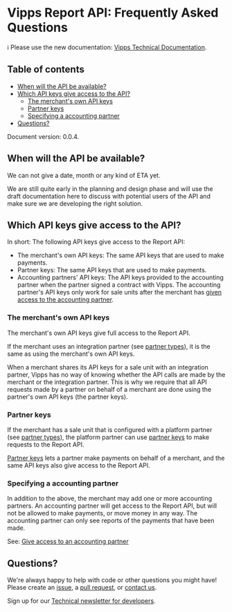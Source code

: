 <!-- START_METADATA
---
title: FAQ
sidebar_position: 15
---
END_METADATA -->

# Vipps Report API: Frequently Asked Questions

<!-- START_COMMENT -->

ℹ️ Please use the new documentation:
[Vipps Technical Documentation](https://vippsas.github.io/vipps-developer-docs/).

<!-- END_COMMENT -->

<!-- START_TOC -->

## Table of contents

* [When will the API be available?](#when-will-the-api-be-available)
* [Which API keys give access to the API?](#which-api-keys-give-access-to-the-api)
  * [The merchant's own API keys](#the-merchants-own-api-keys)
  * [Partner keys](#partner-keys)
  * [Specifying a accounting partner](#specifying-a-accounting-partner)
* [Questions?](#questions)

<!-- END_TOC -->

Document version: 0.0.4.

## When will the API be available?

We can not give a date, month or any kind of ETA yet.

We are still quite early in the planning and design phase and will use the
draft documentation here to discuss with potential users of the API
and make sure we are developing the right solution.

## Which API keys give access to the API?

In short: The following API keys give access to the Report API:
* The merchant's own API keys: The same API keys that are used to make payments.
* Partner keys: The same API keys that are used to make payments.
* Accounting partners' API keys: The API keys provided to the accounting partner
  when the partner signed a contract with Vipps. The accounting partner's
  API keys only work for sale units after the merchant has
  [given access to the accounting partner](vipps-report-api#give-access-to-an-accounting-partner).

### The merchant's own API keys

The merchant's own API keys give full access to the Report API.

If the merchant uses an integration partner (see
[partner types](https://vippsas.github.io/vipps-developer-docs/docs/vipps-partner/#partner-types)),
it is the same as using the merchant's own API keys.

When a merchant shares its API keys for a sale unit with an integration partner,
Vipps has no way of knowing whether the API calls are made by the merchant or
the integration partner.
This is why we require that all API requests made by a partner on behalf of a
merchant are done using the partner's own API keys (the partner keys).

### Partner keys

If the merchant has a sale unit that is configured with a platform partner (see
[partner types](https://vippsas.github.io/vipps-developer-docs/docs/vipps-partner/#partner-types)),
the platform partner can use
[partner keys](https://vippsas.github.io/vipps-developer-docs/docs/vipps-partner/partner-keys)
to make requests to the Report API.

[Partner keys](https://vippsas.github.io/vipps-developer-docs/docs/vipps-partner/partner-keys)
lets a partner make payments on behalf of a merchant, and the same API keys
also give access to the Report API.

### Specifying a accounting partner

In addition to the above, the merchant may add one or more accounting partners.
An accounting partner will get access to the Report API, but will not be allowed
to make payments, or move money in any way. The accounting partner can only see
reports of the payments that have been made.

See:
[Give access to an accounting partner](vipps-report-api#give-access-to-an-accounting-partner)

## Questions?

We're always happy to help with code or other questions you might have!
Please create an [issue](https://github.com/vippsas/vipps-report-api/issues),
a [pull request](https://github.com/vippsas/vipps-report-api/pulls),
or [contact us](https://github.com/vippsas/vipps-developers/blob/master/contact.md).

Sign up for our [Technical newsletter for developers](https://github.com/vippsas/vipps-developers/tree/master/newsletters).
